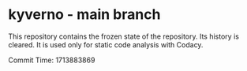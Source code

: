 # kyverno - main branch

This repository contains the frozen state of the repository.
Its history is cleared. It is used only for static code
analysis with Codacy.

Commit Time: 1713883869
